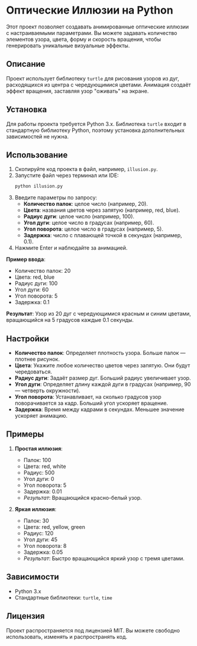 # Оптические Иллюзии на Python

Этот проект позволяет создавать анимированные оптические иллюзии с настраиваемыми параметрами. Вы можете задавать количество элементов узора, цвета, форму и скорость вращения, чтобы генерировать уникальные визуальные эффекты.

## Описание

Проект использует библиотеку `turtle` для рисования узоров из дуг, расходящихся из центра с чередующимися цветами. Анимация создаёт эффект вращения, заставляя узор "оживать" на экране.

## Установка

Для работы проекта требуется Python 3.x. Библиотека `turtle` входит в стандартную библиотеку Python, поэтому установка дополнительных зависимостей не нужна.

## Использование

1. Скопируйте код проекта в файл, например, `illusion.py`.
2. Запустите файл через терминал или IDE:
   ```bash
   python illusion.py
   ```
3. Введите параметры по запросу:
   - **Количество палок**: целое число (например, 20).
   - **Цвета**: названия цветов через запятую (например, red, blue).
   - **Радиус дуги**: целое число (например, 100).
   - **Угол дуги**: целое число в градусах (например, 60).
   - **Угол поворота**: целое число в градусах (например, 5).
   - **Задержка**: число с плавающей точкой в секундах (например, 0.1).
4. Нажмите Enter и наблюдайте за анимацией.

**Пример ввода**:
- Количество палок: 20
- Цвета: red, blue
- Радиус дуги: 100
- Угол дуги: 60
- Угол поворота: 5
- Задержка: 0.1

**Результат**: Узор из 20 дуг с чередующимися красным и синим цветами, вращающийся на 5 градусов каждые 0.1 секунды.

## Настройки

- **Количество палок**: Определяет плотность узора. Больше палок — плотнее рисунок.
- **Цвета**: Укажите любое количество цветов через запятую. Они будут чередоваться.
- **Радиус дуги**: Задаёт размер дуг. Больший радиус увеличивает узор.
- **Угол дуги**: Определяет длину каждой дуги в градусах (например, 90 — четверть окружности).
- **Угол поворота**: Устанавливает, на сколько градусов узор поворачивается за кадр. Больший угол ускоряет вращение.
- **Задержка**: Время между кадрами в секундах. Меньшее значение ускоряет анимацию.

## Примеры

1. **Простая иллюзия**:
   - Палок: 100
   - Цвета: red, white
   - Радиус: 500
   - Угол дуги: 0
   - Угол поворота: 5
   - Задержка: 0.01
   - *Результат*: Вращающийся красно-белый узор.

2. **Яркая иллюзия**:
   - Палок: 30
   - Цвета: red, yellow, green
   - Радиус: 120
   - Угол дуги: 45
   - Угол поворота: 8
   - Задержка: 0.05
   - *Результат*: Быстро вращающийся яркий узор с тремя цветами.

## Зависимости

- Python 3.x
- Стандартные библиотеки: `turtle`, `time`

## Лицензия

Проект распространяется под лицензией MIT. Вы можете свободно использовать, изменять и распространять код.
